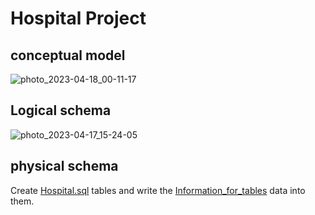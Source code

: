 # Hospital Project

## conceptual model 
![photo_2023-04-18_00-11-17](https://user-images.githubusercontent.com/98240581/232611785-44f5717e-de1b-4665-bf6b-9a742c0b77ac.jpg)


## Logical schema
![photo_2023-04-17_15-24-05](https://user-images.githubusercontent.com/98240581/232482401-8dce3cb5-9244-4750-973c-a8a6dc4fb780.jpg)

## physical schema
Create [Hospital.sql](https://github.com/HyA3z/Database-project/blob/main/Hospital.sql) tables and write the [Information_for_tables](https://github.com/HyA3z/Database-project/blob/main/Information_for_tables.sql.sql) data into them.
